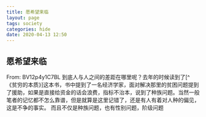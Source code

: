 ```yaml
---
title: 愿希望来临
layout: page
tags: society
categories: hide
date: 2020-04-13 12:50
---
```

## __愿希望来临__
<setction>
    <span>From: BV12p4y1C7BL</span>
</section>
到底人与人之间的差距在哪里呢？去年的时候读到了[^《贫穷的本质》]这本书，书中提到了一名经济学家，面对解决那里的贫困问题提到了援助，如果是直接给资金的话会浪费，指标不治本，说到了种族问题。当然一般笔者的记忆都不怎么靠谱，但是就算是这里记错了，还是有人有着对人种的偏见，这是不争的事实。  
而且不仅是种族问题，也有性别问题，阶级问题